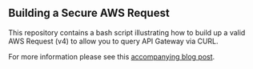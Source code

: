 ## Building a Secure AWS Request
This repository contains a bash script illustrating how to build up a valid AWS Request (v4) to allow you to query API Gateway via CURL.

For more information please see this [accompanying blog post](https://www.sjcnet.co.uk/2017/03/16/building-an-aws-rest-request/).